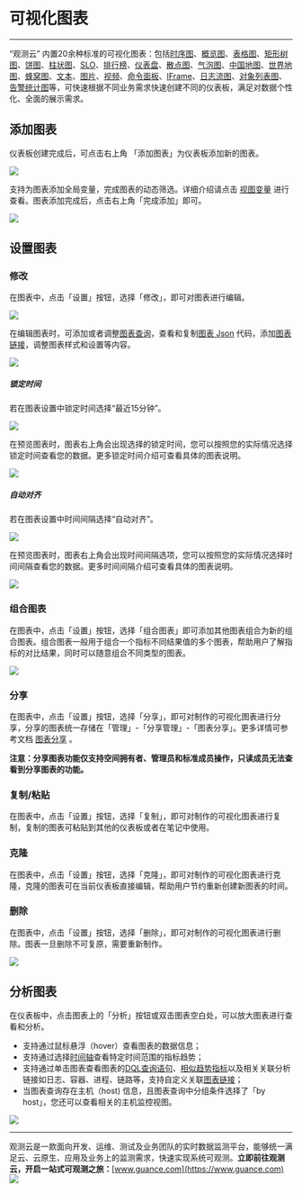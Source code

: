 # 可视化图表
---

“观测云” 内置20余种标准的可视化图表：包括[时序图](https://www.yuque.com/dataflux/doc/sqg3vu)、[概览图](https://www.yuque.com/dataflux/doc/nlqqgk)、[表格图](https://www.yuque.com/dataflux/doc/gd2mzn)、[矩形树图](https://www.yuque.com/dataflux/doc/qqq59k)、[饼图](https://www.yuque.com/dataflux/doc/tycc02)、[柱状图](https://www.yuque.com/dataflux/doc/cmb104)、[SLO](https://www.yuque.com/dataflux/doc/nmbghv)、[排行榜](https://www.yuque.com/dataflux/doc/yi684q)、[仪表盘](https://www.yuque.com/dataflux/doc/vnio9q)、[散点图](https://www.yuque.com/dataflux/doc/igerle)、[气泡图](https://www.yuque.com/dataflux/doc/mpyve5)、[中国地图](https://www.yuque.com/dataflux/doc/lhm393)、[世界地图](https://www.yuque.com/dataflux/doc/eplxkm)、[蜂窝图](https://www.yuque.com/dataflux/doc/ulydya)、[文本](https://www.yuque.com/dataflux/doc/hhdws9)、[图片](https://www.yuque.com/dataflux/doc/uusinz)、[视频](https://www.yuque.com/dataflux/doc/ho0etb)、[命令面板](https://www.yuque.com/dataflux/doc/gevsbs)、[IFrame](https://www.yuque.com/dataflux/doc/yehahh)、[日志流图](https://www.yuque.com/dataflux/doc/nyca45)、[对象列表图](https://www.yuque.com/dataflux/doc/fl4z3f)、[告警统计图](https://www.yuque.com/dataflux/doc/qkrut5)等，可快速根据不同业务需求快速创建不同的仪表板，满足对数据个性化、全面的展示需求。

## 添加图表

仪表板创建完成后，可点击右上角 「添加图表」为仪表板添加新的图表。

![](../img/2.dashboard_4.png)

支持为图表添加全局变量，完成图表的动态筛选。详细介绍请点击 [视图变量](https://www.yuque.com/dataflux/doc/mgpxkf) 进行查看。图表添加完成后，点击右上角「完成添加」即可。

![](../img/3.view_2.png)

## 设置图表

### 修改

在图表中，点击「设置」按钮，选择「修改」，即可对图表进行编辑。

![](../img/3.view_1.png)

在编辑图表时，可添加或者调整[图表查询](https://www.yuque.com/dataflux/doc/cxlbps)，查看和复制[图表 Json](https://www.yuque.com/dataflux/doc/pcopl4) 代码，添加[图表链接](https://www.yuque.com/dataflux/doc/nn6o31)，调整图表样式和设置等内容。

![](../img/3.view_3.png)

##### 锁定时间
若在图表设置中锁定时间选择“最近15分钟”。

![](../img/3.view_5.png)

在预览图表时，图表右上角会出现选择的锁定时间，您可以按照您的实际情况选择锁定时间查看您的数据。更多锁定时间介绍可查看具体的图表说明。

![](../img/3.view_6.png)

##### 自动对齐

若在图表设置中时间间隔选择“自动对齐”。

![](../img/3.view_7.png)

在预览图表时，图表右上角会出现时间间隔选项，您可以按照您的实际情况选择时间间隔查看您的数据。更多时间间隔介绍可查看具体的图表说明。

![](../img/3.view_8.png)

### 组合图表

在图表中，点击「设置」按钮，选择「组合图表」即可添加其他图表组合为新的组合图表。组合图表一般用于组合一个指标不同结果值的多个图表，帮助用户了解指标的对比结果，同时可以随意组合不同类型的图表。

![](../img/2.view_7.png)

### 分享

在图表中，点击「设置」按钮，选择「分享」，即可对制作的可视化图表进行分享，分享的图表统一存储在「管理」-「分享管理」-「图表分享」。更多详情可参考文档 [图表分享](https://www.yuque.com/dataflux/doc/fnsiyf) 。

**注意：分享图表功能仅支持空间拥有者、管理员和标准成员操作，只读成员无法查看到分享图表的功能。**

### 复制/粘贴

在图表中，点击「设置」按钮，选择「复制」，即可对制作的可视化图表进行复制，复制的图表可粘贴到其他的仪表板或者在笔记中使用。

### 克隆

在图表中，点击「设置」按钮，选择「克隆」，即可对制作的可视化图表进行克隆，克隆的图表可在当前仪表板直接编辑，帮助用户节约重新创建新图表的时间。

### 删除

在图表中，点击「设置」按钮，选择「删除」，即可对制作的可视化图表进行删除。图表一旦删除不可复原，需要重新制作。

![](../img/5.table_1.4.png)

## 分析图表

在仪表板中，点击图表上的「分析」按钮或双击图表空白处，可以放大图表进行查看和分析。

- 支持通过鼠标悬浮（hover）查看图表的数据信息；
- 支持通过选择[时间轴](https://www.yuque.com/dataflux/doc/sqg3vu#Skt0V)查看特定时间范围的指标趋势；
- 支持通过单击图表查看图表的[DQL查询语句](https://www.yuque.com/dataflux/doc/cxlbps)、[相似趋势指标](https://www.yuque.com/dataflux/doc/sqg3vu#ATVjL)以及相关关联分析链接如日志、容器、进程、链路等，支持自定义关联[图表链接](https://www.yuque.com/dataflux/doc/nn6o31)；
- 当图表查询存在主机（host) 信息，且图表查询中分组条件选择了「by host」，您还可以查看相关的主机监控视图。

![](../img/3.view_9.1.png)



---

观测云是一款面向开发、运维、测试及业务团队的实时数据监测平台，能够统一满足云、云原生、应用及业务上的监测需求，快速实现系统可观测。**立即前往观测云，开启一站式可观测之旅：**[www.guance.com](https://www.guance.com)
![](../img/logo_2.png)


